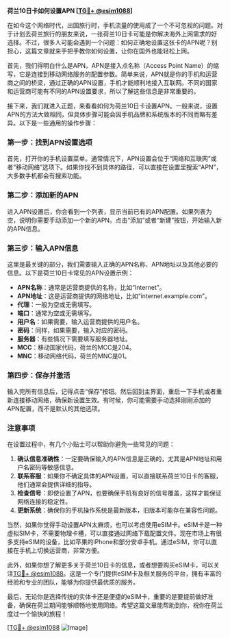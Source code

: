 **荷兰10日卡如何设置APN [[TG💪+ @esim1088](https://t.me/s/esim1088)]**

在如今这个网络时代，出国旅行时，手机流量的使用成了一个不可忽视的问题。对于计划去荷兰旅行的朋友来说，一张荷兰10日卡可能是你解决海外上网需求的好选择。不过，很多人可能会遇到一个问题：如何正确地设置这张卡的APN呢？别担心，这篇文章就来手把手教你如何设置，让你在国外也能轻松上网。

首先，我们得明白什么是APN。APN是接入点名称（Access Point Name）的缩写，它是连接到移动网络服务的配置参数。简单来说，APN就是你的手机和运营商之间的桥梁，通过正确的APN设置，手机才能顺利地接入互联网。不同的国家和运营商可能有不同的APN设置要求，所以了解这些信息是非常重要的。

接下来，我们就进入正题，来看看如何为荷兰10日卡设置APN。一般来说，设置APN的方法大致相同，但具体步骤可能会因手机品牌和系统版本的不同而略有差异。以下是一些通用的操作步骤：

### **第一步：找到APN设置选项**
首先，打开你的手机设置菜单。通常情况下，APN设置会位于“网络和互联网”或者“移动网络”选项下。如果你找不到具体的路径，可以直接在设置里搜索“APN”，大多数手机都会有搜索功能。

### **第二步：添加新的APN**
进入APN设置后，你会看到一个列表，显示当前已有的APN配置。如果列表为空，说明你需要手动添加一个新的APN。点击“添加”或者“新建”按钮，开始输入新的APN信息。

### **第三步：输入APN信息**
这里是最关键的部分，我们需要输入正确的APN名称、APN地址以及其他必要的信息。以下是荷兰10日卡常见的APN设置示例：

- **APN名称**：通常是运营商提供的名称，比如“Internet”。
- **APN地址**：这是运营商提供的网络地址，比如“internet.example.com”。
- **代理**：一般为空或无需填写。
- **端口**：通常为空或无需填写。
- **用户名**：如果需要，输入运营商提供的用户名。
- **密码**：同样，如果需要，输入对应的密码。
- **服务器**：有些情况下需要填写服务器地址。
- **MCC**：移动国家代码，荷兰的MCC是204。
- **MNC**：移动网络代码，荷兰的MNC是01。

### **第四步：保存并激活**
输入完所有信息后，记得点击“保存”按钮。然后回到主界面，重启一下手机或者重新连接移动网络，确保新设置生效。有时候，你可能需要手动选择刚刚添加的APN配置，而不是默认的其他选项。

### **注意事项**
在设置过程中，有几个小贴士可以帮助你避免一些常见的问题：

1. **确认信息准确性**：一定要确保输入的APN信息是正确的，尤其是APN地址和用户名密码等敏感信息。
2. **联系客服**：如果你不确定具体的APN设置，可以直接联系荷兰10日卡的客服，他们通常会提供详细的指导。
3. **检查信号**：即使设置了APN，也要确保手机有良好的信号覆盖，这样才能保证网络连接的稳定性。
4. **更新系统**：确保你的手机操作系统是最新版本，旧版本可能存在兼容性问题。

当然，如果你觉得手动设置APN太麻烦，也可以考虑使用eSIM卡。eSIM卡是一种虚拟SIM卡，不需要物理卡槽，可以直接通过网络下载配置文件。现在市场上有很多支持eSIM的设备，比如苹果的iPhone和部分安卓手机。通过eSIM，你可以直接在手机上切换运营商，非常方便。

此外，如果你想了解更多关于荷兰10日卡的信息，或者想要购买eSIM卡，可以关注[TG💪+ @esim1088](https://t.me/s/esim1088)。这是一个专门提供eSIM卡及相关服务的平台，拥有丰富的经验和专业的团队，能够为你提供最优质的服务。

最后，无论你是选择传统的实体卡还是便捷的eSIM卡，重要的是要提前做好准备，确保在荷兰期间能够顺畅地使用网络。希望这篇文章能帮助到你，祝你在荷兰度过一个愉快的旅程！

[[TG💪+ @esim1088](https://t.me/s/esim1088) ![Image](https://i.postimg.cc/4NQfJmqS/Snipaste-2025-05-13-00-14-12.png)]